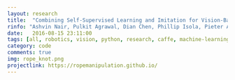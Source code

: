 ```yaml
---
layout: research
title:  "Combining Self-Supervised Learning and Imitation for Vision-Based Rope Manipulation."
rinfo: "Ashvin Nair, Pulkit Agrawal, Dian Chen, Phillip Isola, Pieter Abbeel, Jitendra Malik, Sergey Levine. Under review at ICRA 2017."
date:   2016-08-15 23:11:00
tags: [all, robotics, vision, python, research, caffe, machine-learning, neural-nets, opencv, ros]
category: code
comments: true
img: rope_knot.png
projectlink: https://ropemanipulation.github.io/
---
```

